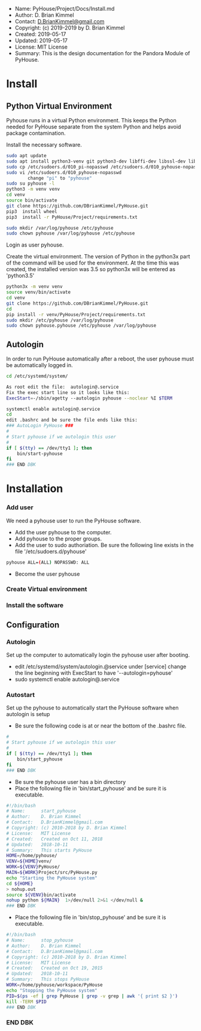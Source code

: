 * Name:      PyHouse/Project/Docs/Install.md
* Author:    D. Brian Kimmel
* Contact:   D.BrianKimmel@gmail.com
* Copyright: (c) 2019-2019 by D. Brian Kimmel
* Created:   2019-05-17
* Updated:   2019-05-17
* License:   MIT License
* Summary:   This is the design documentation for the Pandora Module of PyHouse.

# Install

## Python Virtual Environment

Pyhouse runs in a virtual Python environment.
This keeps the Python needed for PyHouse separate from the system Python and helps avoid package contamination.

Install the necessary software.


```bash
sudo apt update
sudo apt install python3-venv git python3-dev libffi-dev libssl-dev libxml2-dev libxslt1-dev libjpeg8-dev
sudo cp /etc/sudoers.d/010_pi-nopasswd /etc/sudoers.d/010_pyhouse-nopasswd
sudo vi /etc/sudoers.d/010_pyhouse-nopasswd
		change "pi" to "pyhouse"
sudo su pyhouse -l
python3 -m venv venv
cd venv
source bin/activate
git clone https://github.com/DBrianKimmel/PyHouse.git
pip3  install wheel
pip3  install -r PyHouse/Project/requirements.txt

sudo mkdir /var/log/pyhouse /etc/pyhouse
sudo chown pyhouse /var/log/pyhouse /etc/pyhouse

```

Login as user pyhouse.

Create the virtual environment.  The version of Python in the python3x part of the command will be used for the environment.
At the time this was created, the installed version was 3.5 so python3x will be entered as 'python3.5'

```bash
python3x -m venv venv
source venv/bin/activate
cd venv
git clone https://github.com/DBrianKimmel/PyHouse.git
cd
pip install -r venv/PyHouse/Project/requirements.txt
sudo mkdir /etc/pyhouse /var/log/pyhouse
sudo chown pyhouse.pyhouse /etc/pyhouse /var/log/pyhouse
```

## Autologin

In order to run PyHouse automatically after a reboot, the user pyhouse must be automatically logged in.

```bash
cd /etc/systemd/system/

As root edit the file:  autologin@.service
Fix the exec start line so it looks like this:
ExecStart=-/sbin/agetty --autologin pyhouse --noclear %I $TERM

systemctl enable autologin@.service
cd
edit .bashrc and be sure the file ends like this:
### AutoLogin PyHouse ###
#
# Start pyhouse if we autologin this user
#
if [ $(tty) == /dev/tty1 ]; then
    bin/start-pyhouse
fi
### END DBK

```
# Installation

### Add user

We need a pyhouse user to run the PyHouse software.

* Add the user pyhouse to the computer.
* Add pyhouse to the proper groups.
* Add the user to sudo authoriation.
   Be sure the following line exists in the file '/etc/sudoers.d/pyhouse'
```bash
pyhouse ALL=(ALL) NOPASSWD: ALL
```
* Become the user pyhouse

### Create Virtual environment


### Install the software


## Configuration


### Autologin

Set up the computer to automatically login the pyhouse user after booting.

* edit /etc/systemd/system/autologin.@service
   under [service] change the line beginning with ExecStart to have '--autologin=pyhouse'
* sudo systemctl enable autologin@.service


### Autostart

Set up the pyhouse to automatically start the PyHouse software when autologin is setup   

* Be sure the following code is at or near the bottom of the .bashrc file.
```bash
#
# Start pyhouse if we autologin this user
#
if [ $(tty) == /dev/tty1 ]; then
    bin/start_pyhouse
fi
### END DBK
```
* Be sure the pyhouse user has a bin directory
* Place the following file in 'bin/start_pyhouse' and be sure it is executable.
```bash
#!/bin/bash
# Name:      start_pyhouse
# Author:    D. Brian Kimmel
# Contact:   D.BrianKimmel@gmail.com
# Copyright: (c) 2010-2018 by D. Brian Kimmel
# License:   MIT License
# Created:   Created on Oct 11, 2018
# Updated:   2018-10-11
# Summary:   This starts PyHouse
HOME=/home/pyhouse/
VENV=${HOME}venv/
WORK=${VENV}PyHouse/
MAIN=${WORK}Project/src/PyHouse.py
echo "Starting the PyHouse system"
cd ${HOME}
> nohup.out
source ${VENV}bin/activate
nohup python ${MAIN}  1>/dev/null 2>&1 </dev/null &
### END DBK
```

* Place the following file in 'bin/stop_pyhouse' and be sure it is executable.
```bash
#!/bin/bash
# Name:      stop_pyhouse
# Author:    D. Brian Kimmel
# Contact:   D.BrianKimmel@gmail.com
# Copyright: (c) 2010-2018 by D. Brian Kimmel
# License:   MIT License
# Created:   Created on Oct 19, 2015
# Updated:   2018-10-11
# Summary:   This stops PyHouse
WORK=/home/pyhouse/workspace/PyHouse
echo "Stopping the PyHouse system"
PID=$(ps -ef | grep PyHouse | grep -v grep | awk '{ print $2 }')
kill -TERM $PID
### END DBK
```



### END DBK
